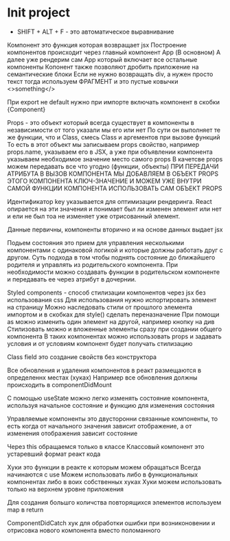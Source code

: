# Init project
* SHIFT + ALT + F - это автоматическое выравнивание

Компонент это функция которая возвращает jsx
Построение компонентов происходит через главный компонент App (В основном)
А далее уже рендерим сам App который включает все остальные компоненты
Копонент также позволяют дробить приложение на семантические блоки
Если не нужно возвращать div, а нужен просто текст тогда используем ФРАГМЕНТ и это пустые ковычки <>something</>

При export не default нужно при импорте включать компонент в скобки {Component}

Props - это объект который всегда существует в компоненты в независимости от того указали мы его или нет
По сути он выполняет те же функции, что и Class, смесь Class и аргементов при вызове функций 
То есть в этот объект мы записываем props свойство, например props.name, указываем его в JSX, а уже при объявлении компонента указываем необходимое значение место самого props
В качетсве props можем передавать все что угодно (функции, объекты)
ПРИ ПЕРЕДАЧИ АТРИБУТА В ВЫЗОВ КОМПОНЕНТА МЫ ДОБАВЛЯЕМ В ОБЪЕКТ PROPS ЭТОГО КОМПОНЕНТА КЛЮЧ-ЗНАЧЕНИЕ И МОЖЕМ УЖЕ ВНУТРИ САМОЙ ФУНКЦИИ КОМПОНЕНТА ИСПОЛЬЗОВАТЬ САМ ОБЪЕКТ PROPS

Идентификатор key указывается для оптимизации рендеринга. 
React опирается на эти значения и понимает был ли изменен элемент или нет и ели не был тоа не изменяет уже отрисованный элемент.

Данные первичны, компоненты вторично и на основе данных выдает jsx

Подьем состояния это прием для управления несколькими компонентами с одинаковой логикой и которые должны работать друг с другом. Суть подхода в том чтобы поднять состояние до ближайшего родителя и управлять из родительского компонента. При необходимости можно создавать функции в родительском компоненте и передавать ее через атрибут в дочернии.

Styled components - способ стилизации компонентов через jsx без использования css
Для использования нужно испортировать элемент на страницу
Можно наследовать стили от прошлого элемента импортом и в скобках для style() сделать переназначение
При помощи as можно изменить один элемент на другой, например кнопку на див
Стилизовать можно и вложенные элементы сразу при создании общего компонента 
В таких компонентах можно использовать props и задавать условия и от условиям компонент будет получать стилизацию

Class field это создание свойств без конструктора

Все обновления и удаления компонентов в реакт размещаются в определеннх местах (хуках)
Например все обновления должны происходить в componentDidMount

С помощью useState можно легко изменять состояние компонента, используя начальное состояние и функцию для изменения состояния

Управляемые компоненты это двусторонни связанные компоненты, то есть когда от начального значения зависит отображение, а от изменения отображения зависит состояние

Через this обращаемся только в классе
Классовый компонент это устаревший формат реакт кода

Хуки это функции в реакте к которым можем обращаться
Всегда начинаются с use
Можем использовать либо в функциональных компонентах либо в воих собственных хуках
Хуки можем использовать только на верхнем уровне приложения

Для создания большго количства повторящихся элементов используем map в return

ComponentDidCatch хук для обработки ошибки при возниконовении и отрисовка нового компонента вместо поломанного